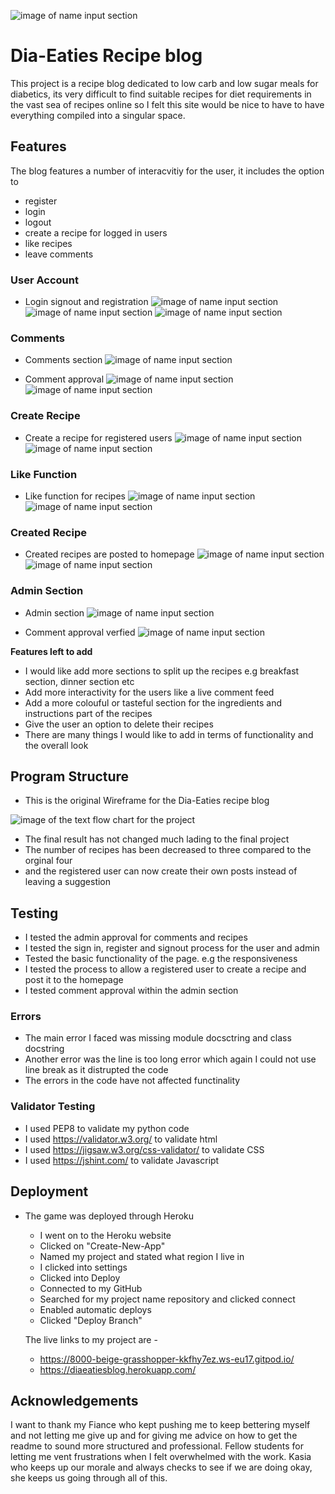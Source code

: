 
![image of name input section](media/am-i-responsive.JPG)

# Dia-Eaties Recipe blog
This project is a recipe blog dedicated to low carb and low sugar meals for diabetics, its very difficult to find suitable recipes for diet requirements in the vast sea of recipes online so I felt this site would be nice to have to have everything compiled into a singular space.

## Features
The blog features a number of interacvitiy for the user, it includes the option to
- register
- login
- logout
- create a recipe for logged in users
- like recipes
- leave comments


### User Account

- Login signout and registration 
![image of name input section](media/login.JPG)
![image of name input section](media/sign-up.JPG)
![image of name input section](media/signout-prompt.JPG)
 

### Comments

- Comments section 
![image of name input section](media/comments.JPG)

- Comment approval 
![image of name input section](media/comment-approval.JPG)
![image of name input section](media/comment-approval-verfied.JPG)


### Create Recipe

- Create a recipe for registered users
![image of name input section](media/create-recipe-prompt.JPG)
![image of name input section](media/create-recipe-form.JPG)


### Like Function

- Like function for recipes 
![image of name input section](media/like-function.JPG)
![image of name input section](media/like-function-liked.JPG)

### Created Recipe

- Created recipes are posted to homepage
![image of name input section](media/recipe-section.JPG)
![image of name input section](media/ingredients-instructions.JPG)


### Admin Section
- Admin section
![image of name input section](media/admin-section.JPG)

- Comment approval verfied 
![image of name input section](media/comment-approval-verfied.JPG)


 **Features left to add**

- I would like add more sections to split up the recipes e.g breakfast section, dinner section etc
- Add more interactivity for the users like a live comment feed 
- Add a more colouful or tasteful section for the ingredients and instructions part of the recipes
- Give the user an option to delete their recipes
- There are many things I would like to add in terms of functionality and the overall look

## Program Structure

- This is the original Wireframe for the Dia-Eaties recipe blog

![image of the text flow chart for the project](media/dia-eaties-wireframe.JPG)

- The final result has not changed much lading to the final project 
- The number of recipes has been decreased to three compared to the orginal four 
- and the registered user can now create their own posts instead of leaving a suggestion 


## Testing

 - I tested the admin approval for comments and recipes
 - I tested the sign in, register and signout process for the user and admin
 - Tested the basic functionality of the page. e.g the responsiveness 
 - I tested the process to allow a registered user to create a recipe and post it to the homepage
 - I tested comment approval within the admin section

### Errors

  - The main error I faced was missing module docsctring and class docstring
  - Another error was the line is too long error which again I could not use line break as it distrupted the code 
  - The errors in the code have not affected functinality


### Validator Testing 

- I used PEP8 to validate my python code
- I used https://validator.w3.org/ to validate html
- I used https://jigsaw.w3.org/css-validator/ to validate CSS
- I used https://jshint.com/ to validate Javascript
   

## Deployment 

- The game was deployed through Heroku 
  - I went on to the Heroku website 
  - Clicked on "Create-New-App"
  - Named my project and stated what region I live in
  - I clicked into settings 
  - Clicked into Deploy 
  - Connected to my GitHub
  - Searched for my project name repository and clicked connect
  - Enabled automatic deploys
  - Clicked "Deploy Branch" 



  The live links to my project are - 
   - https://8000-beige-grasshopper-kkfhy7ez.ws-eu17.gitpod.io/
   - https://diaeatiesblog.herokuapp.com/

## Acknowledgements

I want to thank my Fiance who kept pushing me to keep bettering myself and not letting me give up and for giving me advice on how to get the readme to sound more structured and professional.
Fellow students for letting me vent frustrations when I felt overwhelmed with the work.
Kasia who keeps up our morale and always checks to see if we are doing okay, she keeps us going through all of this. 




